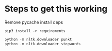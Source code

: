 # Steps to get this working

Remove pycache
install deps

`pip3 install -r requirements`


```python
python -m nltk.downloader punkt
python -m nltk.downloader stopwords
```